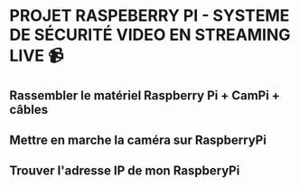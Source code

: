 # PROJET RASPEBERRY PI - SYSTEME DE SÉCURITÉ VIDEO EN STREAMING LIVE 📹

## Rassembler le matériel Raspberry Pi + CamPi + câbles

## Mettre en marche la caméra sur RaspberryPi

## Trouver l'adresse IP de mon RaspberyPi


